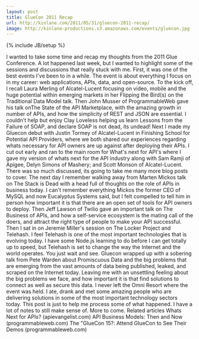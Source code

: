 ```yaml
---
layout: post
title: GlueCon 2011 Recap
url: http://kinlane.com/2011/05/31/gluecon-2011-recap/
image: http://kinlane-productions.s3.amazonaws.com/events/gluecon.jpg
---
```

{% include JB/setup %}
<p>
     I wanted to take some time and recap my thoughts from the 2011 Glue Conference. A lot happened last week, but I wanted to highlight some of the sessions and discussions that really stuck with me. First, it was one of the best events I've been to in a while. The event is about everything I focus on in my career: web applications, APIs, data, and open-source. To the kick off, I recall Laura Merling of Alcatel-Lucent focusing on video, mobile and the huge potential within emerging markets in her Flipping the Bird(s) on the Traditional Data Model talk. Then John Musser of ProgrammableWeb gave his talk onThe State of the API Marketplace, with the amazing growth in number of APIs, and how the simplicity of REST and JSON are essential. I couldn't help but enjoy Clay Loveless helping us learn Lessons from the Failure of SOAP, and declare SOAP is not dead, its undead! Next I made my Gluecon debut with Justin Tormey of Alcatel-Lucent in Finishing School for Potential API Providers, where we both shared our experiences regarding whats necessary for API owners are up against after deploying their APIs. I cut out early and ran to the main room for What's next for API's where I gave my version of whats next for the API industry along with Sam Ramji of Apigee, Delyn Simons of Mashery; and Scott Monson of Alcatel-Lucent. There was so much discussed, its going to take me many more blog posts to cover. The next day I remember walking away from Marten Mickos talk on The Stack is Dead with a head full of thoughts on the role of APIs in business today. I can't remember everything Mickos the former CEO of MySQL and now Eucalyptus Systems said, but I felt compelled to tell him in person how important it is that there are an open set of tools for API owners to deploy. Then Jeff Lawson of Twilio gave an important talk on The Business of APIs, and how a self-service ecosystem is the mating call of the doers, and attract the right type of people to make your API successful. Then I sat in on Jeremie Miller's session on The Locker Project and Telehash. I feel Telehash is one of the most important technologies that is evolving today. I have some Node.js learning to do before I can get totally up to speed, but Telehash is set to change the way the Internet and the world operates. You just wait and see. Gluecon wrapped up with a sobering talk from Pete Warden about Promiscuous Data and the big problems that are emerging from the vast amounts of data being published, leaked, and scraped on the Internet today. Leaving me with an unsettling feeling about the big problems we face, and how important it is that find solutions to connect as well as secure this data. I never left the Omni Resort where the event was held. I ate, drank and met some amazing people who are delivering solutions in some of the most important technology sectors today. This post is just to help me process some of what happened. I have a lot of notes to still make sense of. More to come. Related articles Whats Next for APIs? (apievangelist.com) API Business Models: Then and Now (programmableweb.com) The "GlueCon 15?: Attend GlueCon to See Their Demos (programmableweb.com)
</p>